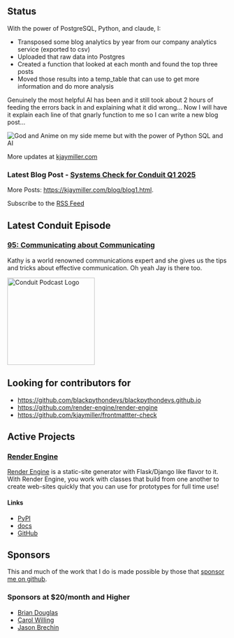 ## Status

<p>With the power of PostgreSQL, Python, and claude, I:</p>

<ul>
<li>Transposed some blog analytics by year from our company analytics service (exported to csv)</li>
<li>Uploaded that raw data into Postgres</li>
<li>Created a function that looked at each month and found the top three posts</li>
<li>Moved those results into a temp_table that can use to get more information and do more analysis</li>
</ul>

<p>Genuinely the most helpful AI has been and it still took about 2 hours of feeding the errors back in and explaining what it did wrong... Now I will have it explain each line of that gnarly function to me so I can write a new blog post...</p>

<p><img alt="God and Anime on my side meme but with the power of Python SQL and AI" src="https://kjaymiller.azureedge.net/media/power-of-python-sql-ai.jpg" /></p>

More updates at [kjaymiller.com](https://kjaymiller.com/microblog/microblog)

### Latest Blog Post - [Systems Check for Conduit Q1 2025](https://kjaymiller.com/blog/systems-check-for-conduit-q1-2025.html)

More Posts: <https://kjaymiller.com/blog/blog1.html>.

Subscribe to the [RSS Feed](https://kjaymiller.com/allposts.rss)

## Latest Conduit Episode

### [95: Communicating about Communicating](http://relay.fm/conduit/95)

Kathy is a world renowned communications expert and she gives us the tips and tricks about effective communication. Oh yeah Jay is there too.

<img src="https://kjaymiller.s3-us-west-2.amazonaws.com/images/conduit_artwork.png" height="200" width="200" alt="Conduit Podcast Logo"/>

## Looking for contributors for

- <https://github.com/blackpythondevs/blackpythondevs.github.io>
- <https://github.com/render-engine/render-engine>
- <https://github.com/kjaymiller/frontmattter-check>

## Active Projects

### [Render Engine]

[Render Engine] is a static-site generator with Flask/Django like flavor to it.
With Render Engine, you work with classes that build from one another to create
web-sites quickly that you can use for prototypes for full time use!

#### Links

- [PyPI](https://pypi.org/project/render-engine)
- [docs](https://render-engine.readthedocs.io)
- [GitHub](https://github.com/kjaymiller/render_engine)

## Sponsors

This and much of the work that I do is made possible by those that [sponsor me
on github](https://github.com/sponsors/kjaymiller).

### Sponsors at $20/month and Higher

- [Brian Douglas](https://github.com/bdougie)
- [Carol Willing](https://github.com/willingc)
- [Jason Brechin](https://github.com/brechin)

[Render Engine]: https://render-engine.readthedocs.io